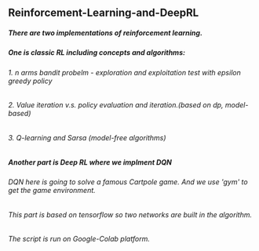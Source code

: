 ## Reinforcement-Learning-and-DeepRL
##### There are two implementations of reinforcement learning.
##### One is classic RL including concepts and algorithms:
###### 1. n arms bandit probelm - exploration and exploitation test with epsilon greedy policy
###### 2. Value iteration v.s. policy evaluation and iteration.(based on dp, model-based)
###### 3. Q-learning and Sarsa (model-free algorithms)
##### Another part is Deep RL where we implment DQN
###### DQN here is going to solve a famous Cartpole game. And we use 'gym' to get the game environment.
###### This part is based on tensorflow so two networks are built in the algorithm.
###### The script is run on Google-Colab platform.
